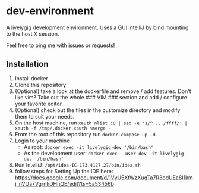 # dev-environment
A livelygig development environment. Uses a GUI intelliJ by bind mounting to the host X session.

Feel free to ping me with issues or requests!

## Installation
1. Install docker
2. Clone this repository
3. (Optional) take a look at the dockerfile and remove / add features. Don't like vim? Take out the whole ### VIM ### section and add / configure your favorite editor.
4. (Optional) check out the files in the customize directory and modify them to suit your needs.
5. On the host machine, run `xauth nlist :0 | sed -e 's/^..../ffff/' | xauth -f /tmp/.docker.xauth nmerge -`
6. From the root of this repository run `docker-compose up -d`.
7. Login to your machine
    - As root: `docker exec -it livelygig-dev '/bin/bash'`
    - As the development user: `docker exec --user dev -it livelygig-dev '/bin/bash'`
8. Run IntelliJ: `/opt/idea-IC-173.4127.27/bin/idea.sh`
9. follow steps for Setting Up the IDE here: https://docs.google.com/document/d/1VyU5XtWzXugTa7R3odUEa8I1kmj_nVUa7VgrnkDHnQE/edit?ts=5a53456b
